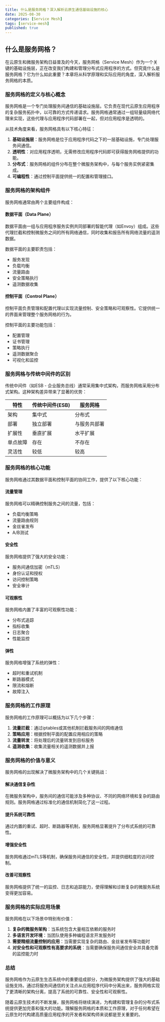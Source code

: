 ```yaml
---
title: 什么是服务网格？深入解析云原生通信基础设施的核心
date: 2025-08-30
categories: [Service Mesh]
tags: [service-mesh]
published: true
---
```


## 什么是服务网格？

在云原生和微服务架构日益普及的今天，服务网格（Service Mesh）作为一个关键的基础设施层，正在改变我们构建和管理分布式应用程序的方式。但究竟什么是服务网格？它为什么如此重要？本章将从科学原理和实际应用的角度，深入解析服务网格的本质。

### 服务网格的定义与核心概念

服务网格是一个专门处理服务间通信的基础设施层。它负责在现代云原生应用程序的复杂服务拓扑中，以可靠的方式传递请求。服务网格通常通过一组轻量级网络代理来实现，这些代理与应用程序代码部署在一起，但对应用程序是透明的。

从技术角度来看，服务网格具有以下核心特征：

1. **基础设施层**：服务网格是位于应用程序代码之下的一层基础设施，专门处理服务间通信。
2. **透明性**：对应用程序透明，无需修改应用程序代码即可获得服务网格提供的功能。
3. **分布式**：服务网格的组件分布在整个微服务架构中，与每个服务实例紧密集成。
4. **可编程性**：通过控制平面提供统一的配置和管理接口。

### 服务网格的架构组件

服务网格通常由两个主要组件构成：

#### 数据平面（Data Plane）
数据平面由一组与应用程序服务实例共同部署的智能代理（如Envoy）组成。这些代理拦截和控制微服务之间的所有网络通信，同时收集和报告所有网络流量的遥测数据。

数据平面的主要职责包括：
- 服务发现
- 负载均衡
- 流量路由
- 安全策略执行
- 遥测数据收集

#### 控制平面（Control Plane）
控制平面负责管理和配置代理以实现流量控制、安全策略和可观察性。它提供统一的界面来管理整个服务网格的行为。

控制平面的主要功能包括：
- 配置管理
- 证书管理
- 策略执行
- 遥测数据聚合
- 可视化和监控

### 服务网格与传统中间件的区别

传统中间件（如ESB - 企业服务总线）通常采用集中式架构，而服务网格采用分布式架构。这种架构差异带来了显著的优势：

| 特性 | 传统中间件(ESB) | 服务网格 |
|------|----------------|----------|
| 架构 | 集中式 | 分布式 |
| 部署 | 独立部署 | 与服务共部署 |
| 扩展性 | 垂直扩展 | 水平扩展 |
| 单点故障 | 存在 | 不存在 |
| 灵活性 | 较低 | 较高 |

### 服务网格的核心功能

服务网格通过其数据平面和控制平面的协同工作，提供了以下核心功能：

#### 流量管理
服务网格可以精确控制服务之间的流量，包括：
- 负载均衡策略
- 流量路由规则
- 金丝雀发布
- A/B测试

#### 安全性
服务网格提供了强大的安全功能：
- 服务间通信加密（mTLS）
- 身份认证和授权
- 访问控制策略
- 安全审计

#### 可观察性
服务网格内置了丰富的可观察性功能：
- 分布式追踪
- 指标收集
- 日志聚合
- 性能监控

#### 弹性
服务网格增强了系统的弹性：
- 超时和重试机制
- 断路器模式
- 限流和熔断
- 故障注入

### 服务网格的工作原理

服务网格的工作原理可以概括为以下几个步骤：

1. **流量拦截**：通过iptables或其他机制拦截服务间的网络通信
2. **策略应用**：根据控制平面的配置应用相应的策略
3. **流量转发**：将处理后的流量转发到目标服务
4. **遥测收集**：收集流量相关的遥测数据并上报

### 服务网格的价值与意义

服务网格的出现解决了微服务架构中的几个关键挑战：

#### 解决通信复杂性
在微服务架构中，服务间的通信可能涉及多种协议、不同的网络环境和复杂的路由规则。服务网格通过标准化的通信机制简化了这一过程。

#### 提升系统可靠性
通过内置的重试、超时、断路器等机制，服务网格显著提升了分布式系统的可靠性。

#### 增强安全性
服务网格通过mTLS等机制，确保服务间通信的安全性，并提供细粒度的访问控制。

#### 改善可观察性
服务网格提供了统一的监控、日志和追踪能力，使得理解和诊断复杂的微服务系统变得更加容易。

### 服务网格的实际应用场景

服务网格在以下场景中特别有价值：

1. **复杂的微服务架构**：当系统包含大量相互依赖的服务时
2. **多语言开发环境**：当团队使用多种编程语言开发服务时
3. **需要精细流量控制的应用**：当需要实现复杂的路由、金丝雀发布等功能时
4. **对安全性和可观察性有高要求的系统**：当需要确保服务间通信安全并具备完善的监控能力时

### 总结

服务网格作为云原生生态系统中的重要组成部分，为微服务架构提供了强大的基础设施支持。通过将服务间通信的关注点从应用程序代码中分离出来，服务网格实现了更清晰的架构分离，提高了系统的可靠性、安全性和可观察性。

随着云原生技术的不断发展，服务网格将继续演进，为构建和管理复杂的分布式系统提供更加完善和强大的功能。理解服务网格的本质和工作原理，对于任何希望在云原生时代构建高质量应用程序的开发者和架构师来说都是至关重要的。